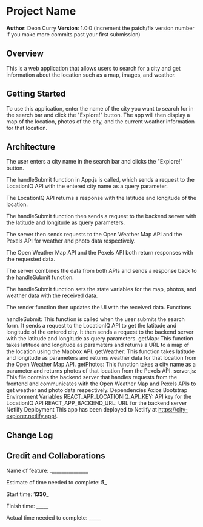 # Project Name

**Author**: Deon Curry
**Version**: 1.0.0 (increment the patch/fix version number if you make more commits past your first submission)

## Overview

This is a web application that allows users to search for a city and get information about the location such as a map, images, and weather.


## Getting Started

To use this application, enter the name of the city you want to search for in the search bar and click the "Explore!" button. The app will then display a map of the location, photos of the city, and the current weather information for that location.


## Architecture

The user enters a city name in the search bar and clicks the "Explore!" button.

The handleSubmit function in App.js is called, which sends a request to the LocationIQ API with the entered city name as a query parameter.

The LocationIQ API returns a response with the latitude and longitude of the location.

The handleSubmit function then sends a request to the backend server with the latitude and longitude as query parameters.

The server then sends requests to the Open Weather Map API and the Pexels API for weather and photo data respectively.

The Open Weather Map API and the Pexels API both return responses with the requested data.

The server combines the data from both APIs and sends a response back to the handleSubmit function.

The handleSubmit function sets the state variables for the map, photos, and weather data with the received data.

The render function then updates the UI with the received data.
Functions

handleSubmit: This function is called when the user submits the search form. It sends a request to the LocationIQ API to get the latitude and longitude of the entered city. It then sends a request to the backend server with the 
latitude and longitude as query parameters.
getMap: This function takes latitude and longitude as parameters and returns a URL to a map of the location using the Mapbox API.
getWeather: This function takes latitude and longitude as parameters and returns weather data for that location from the Open Weather Map API.
getPhotos: This function takes a city name as a parameter and returns photos of that location from the Pexels API.
server.js: This file contains the backend server that handles requests from the frontend and communicates with the Open Weather Map and Pexels APIs to get weather and photo data respectively.
Dependencies
Axios
Bootstrap
Environment Variables
REACT_APP_LOCATIONIQ_API_KEY: API key for the LocationIQ API
REACT_APP_BACKEND_URL: URL for the backend server
Netlify Deployment
This app has been deployed to Netlify at https://city-explorer.netlify.app/.


## Change Log

## Credit and Collaborations


Name of feature: ________._______________________

Estimate of time needed to complete: __5___

Start time: __1330___

Finish time: _____

Actual time needed to complete: _____
